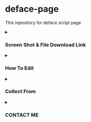 # deface-page
This repository for  deface script page

<details id="missing-code-coverage">
  <summary><h3>Screen Shot & File Download Link</h3></summary>
#cat dance
<img src="https://github.com/RS-YAAD/deface-page/blob/main/ss/Screenshot_20220531-091443.jpg" alt="cat">

<a href="https://htmlpreview.github.io/?https://github.com/RS-YAAD/deface-page/blob/main/cat.html?">View Page</a><br><a href="https://raw.githubusercontent.com/RS-YAAD/deface-page/main/cat.html">View Code</a><br><a href="https://minhaskamal.github.io/DownGit/#/home?url=https://github.com/RS-YAAD/deface-page/blob/main/cat.html">Download File</a>


#404
<img src="https://github.com/RS-YAAD/deface-page/blob/main/ss/Screenshot_20220530-192944.jpg" alt="404">

<a href="https://htmlpreview.github.io/?https://github.com/RS-YAAD/deface-page/blob/main/404.html">View Page</a><br><a href="https://raw.githubusercontent.com/RS-YAAD/deface-page/main/404.html">View Code</a><br><a href="https://minhaskamal.github.io/DownGit/#/home?url=https://github.com/RS-YAAD/deface-page/blob/main/404.html">Download File</a>


#Terminal
<img src="https://github.com/RS-YAAD/deface-page/blob/main/ss/Screenshot_20220530-194557.jpg" alt="t">

<a href="https://htmlpreview.github.io/?https://github.com/RS-YAAD/deface-page/blob/main/Terminal.html">View Page</a><br><a href="https://raw.githubusercontent.com/RS-YAAD/deface-page/main/Terminal.html">View Code</a><br><a href="https://minhaskamal.github.io/DownGit/#/home?url=https://github.com/RS-YAAD/deface-page/blob/main/Terminal.html">Download File</a>


#torch
<img src="https://github.com/RS-YAAD/deface-page/blob/main/ss/Screenshot_20220530-232912.jpg" alt="">

<a href="https://htmlpreview.github.io/?https://github.com/RS-YAAD/deface-page/blob/main/torch.html?">View Page</a><br><a href="https://raw.githubusercontent.com/RS-YAAD/deface-page/main/torch.html">View Code</a><br><a href="https://minhaskamal.github.io/DownGit/#/home?url=https://github.com/RS-YAAD/deface-page/blob/main/torch.html">Download File</a>


#vibrate
<img src="https://github.com/RS-YAAD/deface-page/blob/main/ss/Screenshot_20220530-235625.jpg" alt="vibrate">

<a href="https://htmlpreview.github.io/?https://github.com/RS-YAAD/deface-page/blob/main/vibrate.html?">View Page</a><br><a href="https://raw.githubusercontent.com/RS-YAAD/deface-page/main/vibrate.html">View Code</a><br><a href="https://minhaskamal.github.io/DownGit/#/home?url=https://github.com/RS-YAAD/deface-page/blob/main/vibrate.html">Download File</a>


#animation
<img src="https://github.com/RS-YAAD/deface-page/blob/main/ss/Screenshot_20220530-193854.jpg" alt="a1">

<a href="https://htmlpreview.github.io/?https://github.com/RS-YAAD/deface-page/blob/main/animation.html">View Page</a><br><a href="https://raw.githubusercontent.com/RS-YAAD/deface-page/main/animation.html">View Code</a><br><a href="https://minhaskamal.github.io/DownGit/#/home?url=https://github.com/RS-YAAD/deface-page/blob/main/animation.html">Download File</a>


#Animation 2
<img src="https://github.com/RS-YAAD/deface-page/blob/main/ss/Screenshot_20220530-195043.jpg" alt="a2">

<a href="https://htmlpreview.github.io/?https://github.com/RS-YAAD/deface-page/blob/main/animation2.html">View Page</a><br><a href="https://raw.githubusercontent.com/RS-YAAD/deface-page/main/animation2.html">View Code</a><br><a href="https://minhaskamal.github.io/DownGit/#/home?url=https://github.com/RS-YAAD/deface-page/blob/main/animation2.html">Download File</a>


#Animation 3
<img src="https://github.com/RS-YAAD/deface-page/blob/main/ss/Screenshot_20220531-000602.jpg" alt="a3">

<a href="https://htmlpreview.github.io/?https://github.com/RS-YAAD/deface-page/blob/main/animation3.html?">View Page</a><br><a href="https://raw.githubusercontent.com/RS-YAAD/deface-page/main/animation3.html">View Code</a><br><a href="https://minhaskamal.github.io/DownGit/#/home?url=https://github.com/RS-YAAD/deface-page/blob/main/animation3.html">Download File</a>


#Animation 4
<img src="https://github.com/RS-YAAD/deface-page/blob/main/ss/Screenshot_20220530-195709.jpg" alt="a4">

<a href="https://htmlpreview.github.io/?https://github.com/RS-YAAD/deface-page/blob/main/animation4.html">View Page</a><br><a href="https://raw.githubusercontent.com/RS-YAAD/deface-page/main/animation4.html">View Code</a><br><a href="https://minhaskamal.github.io/DownGit/#/home?url=https://github.com/RS-YAAD/deface-page/blob/main/animation4.html">Download File</a>


#
<img src="https://github.com/RS-YAAD/deface-page/blob/main/ss/" alt="">

<a href="https://htmlpreview.github.io/?https://github.com/RS-YAAD/deface-page/blob/main/.html?">View Page</a><br>
<br><a href="https://raw.githubusercontent.com/RS-YAAD/deface-page/main/.html">View Code</a><br>
<a href="https://minhaskamal.github.io/DownGit/#/home?url=https://github.com/RS-YAAD/deface-page/blob/main/.html">Download File</a>

</details>

<details id="missing-code-coverage">
  <summary><h3>How To Edit</h3></summary>
<li>Download deface file</li>
<li>Install HTML editor APK</li>
<li>Open APK & open file</li>
<li>Find RS-YAAD & replace</li>

</details>

<details id="missing-code-coverage">
  <summary><h3>Collect From</h3></summary>
<a href="https://deface.prinsh.com">Prins</a>
</details>


<details id="missing-code-coverage">
  <summary><h3>CONTACT ME</h3></summary>
<a href="https://www.facebook.com/its.rs.yaad">FACEBOOK</a>
 
 <a href="its.rs.yaad@gmail.com">GMAIL</a>

</details>
